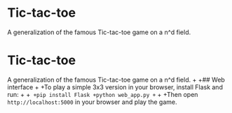 # Tic-tac-toe
A generalization of the famous Tic-tac-toe game on a n^d field.

 # Tic-tac-toe
 A generalization of the famous Tic-tac-toe game on a n^d field.
+
+## Web interface
+
+To play a simple 3x3 version in your browser, install Flask and run:
+
+```
+pip install Flask
+python web_app.py
+```
+
+Then open `http://localhost:5000` in your browser and play the game.

